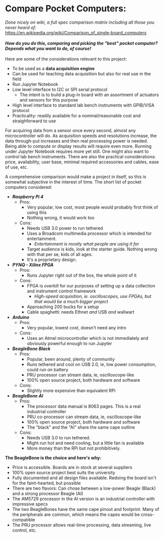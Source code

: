 # Compare Pocket Computers:

*Done nicely on wiki, a full spec comparison matrix including all those you never heard of:*<br>
https://en.wikipedia.org/wiki/Comparison_of_single-board_computers
<br>
<br>
***How do you do this, comparing and picking the "best" pocket computer? Depends what you want to do, of course!*** 
<br>
<br>
Here are some of the considerations relevant to this project:
- To be used as a **data acquisition engine**
- Can be used for teaching data acquisition but also for real use in the field
- Run Jupyter Notebook
- Low level interface to I2C or SPI serial protocol
    - The intent is to build a plug-in board with an assortment of actuators and sensors for this purpose
- High level interface to standard lab bench instruments with GPIB/VISA protocol  
- Practicality: readily available for a nominal/reasonable cost and straighforward to use

For acquiring data from a sensor once every second, almost any microcontroller will do. As acquisition speeds and resolutions increase, the data through-put increases and then real processing power is needed. Being able to compute or display results will require even more. Running under Jupyter Notebook requires more yet still. One might also want to control lab bench instruments. There are also the practical considerations: price, availability, user base, minimal required accessories and cables, ease of use, etc.

A comprehensive comparison would make a project in itself, so this is somewhat subjective in the interest of time. The short list of pocket computers considered:

- ***Raspberry Pi 4***
    - Pros:
        - Very popular, low cost, most people would probably first think of using this
        - Nothing wrong, it would work too
    - Cons:
        - Needs USB 3.0 power to run tethered
        - Uses a Broadcom multimedia processor which is intended for entertainment.
            - *Entertainment is mostly what people are using it for*
        - Target audience is kids, look at the starter guide. Nothing wrong with that per se, kids of all ages.
        - It's a proprietary design. 
- ***PYNQ - Xilinx FPGA***
    - Pros:
        - Runs Jupyter right out of the box, the whole point of it
    - Cons:
        - FPGA is overkill for our purposes of setting up a data collection and instrument control framework 
            - *High-speed acquisition, ie. oscilloscopes, use FPGAs, but that would be a much bigger project* 
        - Approaching 200 bucks for a setup
        - Cable spaghetti: needs Ethnet *and* USB *and* wallwart
- ***Arduino***
    - Pros:
        - Very popular, lowest cost, doesn't need any intro
    - Cons:
        - Uses an Atmel microcontroller which is not immediately and obviously powerful enough to run Jupyter
- ***BeagleBone Black***
    - Pros:
        - Popular, been around, plenty of community
        - Runs tethered and cool on USB 2.0, ie, low power consumption, could run on battery
        - PRU processor can stream data, ie, oscilloscope-like
        - 100% open source project, both hardware and software
    - Cons:
        - Slightly more expensive than equivalent RPi
- ***BeagleBone AI***
    - Pros:
        - The processor data manual is 8063 pages. This is a real industrial controller
        - PRU co-processor can stream data, ie, oscilloscope-like
        - 100% open source project, both hardware and software
        - The "black" and the "AI" share the same cape outline
    - Cons:
        - Needs USB 3.0 to run tethered. 
        - Might run hot and need cooling, but a little fan is available
        - More money than the RPi but not prohibitively. 

**The BeagleBone is the choice and here's why:** <br>
- Price is accessible. Boards are in stock at several suppliers
- 100% open source project best suits the university
- Fully documented and all design files available. Redoing the board isn't for the faint-hearted, but possible
- There are two flavors: Can chose between a low-power Beagle (Black) and a strong processor Beagle (AI)
- The AM5729 processor in the AI version is an industrial controller with impressive specs
- The two BeagleBones have the same cape pinout and footprint. Many of the peripherals are common, which means the capes would be cross-compatible 
- The PRU processor allows real-time processing, data streaming, live control, etc.

